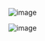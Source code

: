 ![image](https://github.com/kietu1114171042/KIET/assets/162247047/92980f72-632a-47c3-8ab3-7edc52120a16)

![image](https://github.com/kietu1114171042/KIET/assets/162247047/18067d00-d441-44e7-b3f5-74a532b3bf03)
